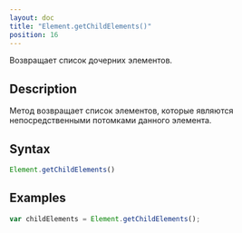 ```yaml
---
layout: doc
title: "Element.getChildElements()"
position: 16
---
```


Возвращает список дочерних элементов.

## Description

Метод возвращает список элементов, которые являются непосредственными потомками данного элемента.

## Syntax

```js
Element.getChildElements()
```

## Examples

```js
var childElements = Element.getChildElements();
```
